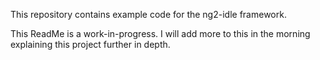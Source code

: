 This repository contains example code for the ng2-idle framework.

This ReadMe is a work-in-progress. I will add more to this in the morning explaining this project further in depth.
